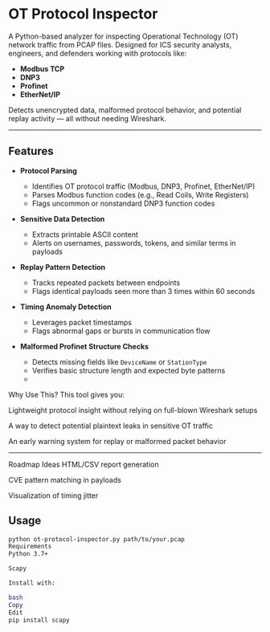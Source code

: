 # OT Protocol Inspector

A Python-based analyzer for inspecting Operational Technology (OT) network traffic from PCAP files. Designed for ICS security analysts, engineers, and defenders working with protocols like:

- **Modbus TCP**
- **DNP3**
- **Profinet**
- **EtherNet/IP**

 Detects unencrypted data, malformed protocol behavior, and potential replay activity — all without needing Wireshark.

---

## Features

- **Protocol Parsing**
  - Identifies OT protocol traffic (Modbus, DNP3, Profinet, EtherNet/IP)
  - Parses Modbus function codes (e.g., Read Coils, Write Registers)
  - Flags uncommon or nonstandard DNP3 function codes

- **Sensitive Data Detection**
  - Extracts printable ASCII content
  - Alerts on usernames, passwords, tokens, and similar terms in payloads

- **Replay Pattern Detection**
  - Tracks repeated packets between endpoints
  - Flags identical payloads seen more than 3 times within 60 seconds

- **Timing Anomaly Detection**
  - Leverages packet timestamps
  - Flags abnormal gaps or bursts in communication flow

- **Malformed Profinet Structure Checks**
  - Detects missing fields like `DeviceName` or `StationType`
  - Verifies basic structure length and expected byte patterns
  - 
    
Why Use This?
This tool gives you:

Lightweight protocol insight without relying on full-blown Wireshark setups

A way to detect potential plaintext leaks in sensitive OT traffic

An early warning system for replay or malformed packet behavior

---
 Roadmap Ideas
HTML/CSV report generation

CVE pattern matching in payloads

Visualization of timing jitter


##  Usage

```bash
python ot-protocol-inspector.py path/to/your.pcap
Requirements
Python 3.7+

Scapy

Install with:

bash
Copy
Edit
pip install scapy

